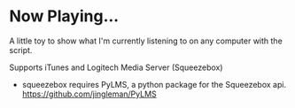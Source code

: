 Now Playing...
==============

A little toy to show what I'm currently listening to on any computer with the script.

Supports iTunes and Logitech Media Server (Squeezebox)
* squeezebox requires PyLMS, a python package for the Squeezebox api. https://github.com/jingleman/PyLMS
